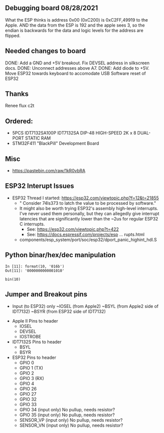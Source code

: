 ## Debugging board 08/28/2021

What the ESP thinks is address 0x00 (0xC200) is 0xC2FF,49919 to the Apple.
AND the data from the ESP is 192 and the apple sees 3, so the endian is backwards
for the data and logic levels for the address are flipped.

## Needed changes to board

DONE: Add a GND and +5V breakout.
Fix DEVSEL address in silkscreen docs.
DONE: Unconnect addresses above A7.
DONE: Add diode to +5V.
Move ESP32 towards keyboard to accomodate USB
Software reset of ESP32


## Thanks

Renee
flux
c2t

## Ordered:

* 5PCS IDT7132SA100P IDT7132SA DIP-48 HIGH-SPEED 2K x 8 DUAL-PORT STATIC RAM 
* STM32F411 "BlackPill" Development Board

## Misc

* https://pastebin.com/raw/1kR0vbRA

## ESP32 Interupt Issues

* ESP32 Thread I started: https://esp32.com/viewtopic.php?f=12&t=21855
	* " Consider 74ls373 to latch the value to be processed by software."
	* It might also be worth trying ESP32's assembly high-level interrupts. I've never used them personally, but they can allegedly give interrupt latencies that are significantly lower than the ~2us for regular ESP32 C interrupts.
		* See: https://esp32.com/viewtopic.php?t=422
		* See: https://docs.espressif.com/projects/esp ... rupts.html
	* components/esp_system/port/soc/esp32/dport_panic_highint_hdl.S

## Python binar/hex/dec manipulation

```
In [11]: format(10, '016b')
Out[11]: '0000000000001010'

bin(10)
```


## Jumper and Breakout pins

* Input (to ESP32) only
    ~IOSEL  (from Apple2)
    ~BSYL   (from Apple2 side of IDT7132)
    ~BSYR   (from ESP32 side of IDT7132)


+ Apple II Pins to header
    + IOSEL
    + DEVSEL
    + IOSTROBE
+ IDT7132S Pins to header
    + BSYL
    + BSYR
+ ESP32 Pins to header
    + GPIO 0
    + GPIO 1    (TX)
    + GPIO 2
    + GPIO 3    (RX)
    + GPIO 4
    + GPIO 26
    + GPIO 27
    + GPIO 32
    + GPIO 33
    + GPIO 34   (input only) No pullup, needs resistor?
    + GPIO 35   (input only) No pullup, needs resistor?
    + SENSOR_VP (input only) No pullup, needs resistor?
    + SENSOR_VN (input only) No pullup, needs resistor?
